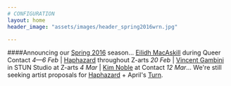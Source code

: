```yaml
---
# CONFIGURATION
layout: home
header_image: "assets/images/header_spring2016wrn.jpg"

---
```

####Announcing our [Spring 2016](/current/2016-spring) season… [Eilidh MacAskill](/current/2016-spring/macaskill) during Queer Contact *4—6 Feb* | [Haphazard](/current/2016-haphazard) throughout Z-arts *20 Feb* | [Vincent Gambini](/current/2016-spring/gambini) in STUN Studio at Z-arts *4 Mar* | [Kim Noble](/current/2016-spring/noble) at Contact *12 Mar*… We're still seeking artist proposals for [Haphazard](/hab/haphazard) + April's [Turn](/hab/turn).
